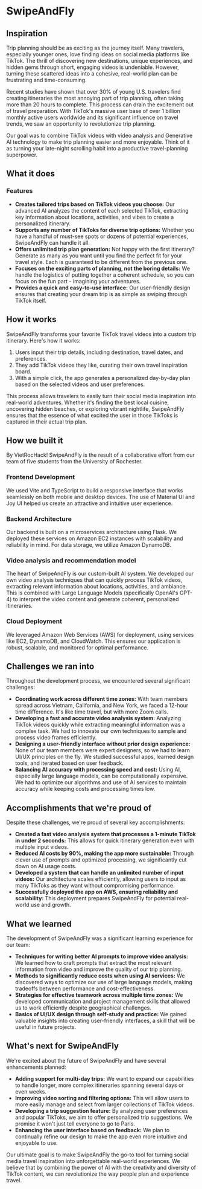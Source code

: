 # SwipeAndFly

## Inspiration

Trip planning should be as exciting as the journey itself. Many travelers, especially younger ones, love finding ideas on social media platforms like TikTok. The thrill of discovering new destinations, unique experiences, and hidden gems through short, engaging videos is undeniable. However, turning these scattered ideas into a cohesive, real-world plan can be frustrating and time-consuming.

Recent studies have shown that over 30% of young U.S. travelers find creating itineraries the most annoying part of trip planning, often taking more than 20 hours to complete. This process can drain the excitement out of travel preparation. With TikTok's massive user base of over 1 billion monthly active users worldwide and its significant influence on travel trends, we saw an opportunity to revolutionize trip planning.

Our goal was to combine TikTok videos with video analysis and Generative AI technology to make trip planning easier and more enjoyable. Think of it as turning your late-night scrolling habit into a productive travel-planning superpower.

## What it does

### Features

- **Creates tailored trips based on TikTok videos you choose:** Our advanced AI analyzes the content of each selected TikTok, extracting key information about locations, activities, and vibes to create a personalized itinerary.
- **Supports any number of TikToks for diverse trip options:** Whether you have a handful of must-see spots or dozens of potential experiences, SwipeAndFly can handle it all.
- **Offers unlimited trip plan generation:** Not happy with the first itinerary? Generate as many as you want until you find the perfect fit for your travel style. Each is guaranteed to be different from the previous one.
- **Focuses on the exciting parts of planning, not the boring details:** We handle the logistics of putting together a coherent schedule, so you can focus on the fun part - imagining your adventures.
- **Provides a quick and easy-to-use interface:** Our user-friendly design ensures that creating your dream trip is as simple as swiping through TikTok itself.

## How it works

SwipeAndFly transforms your favorite TikTok travel videos into a custom trip itinerary. Here's how it works:

1. Users input their trip details, including destination, travel dates, and preferences.
2. They add TikTok videos they like, curating their own travel inspiration board.
3. With a simple click, the app generates a personalized day-by-day plan based on the selected videos and user preferences.

This process allows travelers to easily turn their social media inspiration into real-world adventures. Whether it's finding the best local cuisine, uncovering hidden beaches, or exploring vibrant nightlife, SwipeAndFly ensures that the essence of what excited the user in those TikToks is captured in their actual trip plan.

## How we built it

By VietRocHack! SwipeAndFly is the result of a collaborative effort from our team of five students from the University of Rochester.

### Frontend Development

We used Vite and TypeScript to build a responsive interface that works seamlessly on both mobile and desktop devices. The use of Material UI and Joy UI helped us create an attractive and intuitive user experience.

### Backend Architecture

Our backend is built on a microservices architecture using Flask. We deployed these services on Amazon EC2 instances with scalability and reliability in mind. For data storage, we utilize Amazon DynamoDB.

### Video analysis and recommendation model

The heart of SwipeAndFly is our custom-built AI system. We developed our own video analysis techniques that can quickly process TikTok videos, extracting relevant information about locations, activities, and ambiance. This is combined with Large Language Models (specifically OpenAI's GPT-4) to interpret the video content and generate coherent, personalized itineraries.

### Cloud Deployment

We leveraged Amazon Web Services (AWS) for deployment, using services like EC2, DynamoDB, and CloudWatch. This ensures our application is robust, scalable, and monitored for optimal performance.

## Challenges we ran into

Throughout the development process, we encountered several significant challenges:

- **Coordinating work across different time zones:** With team members spread across Vietnam, California, and New York, we faced a 12-hour time difference. It's like time travel, but with more Zoom calls.
- **Developing a fast and accurate video analysis system:** Analyzing TikTok videos quickly while extracting meaningful information was a complex task. We had to innovate our own techniques to sample and process video frames efficiently.
- **Designing a user-friendly interface without prior design experience:** None of our team members were expert designers, so we had to learn UI/UX principles on the fly. We studied successful apps, learned design tools, and iterated based on user feedback.
- **Balancing AI accuracy with processing speed and cost:** Using AI, especially large language models, can be computationally expensive. We had to optimize our algorithms and use of AI services to maintain accuracy while keeping costs and processing times low.

## Accomplishments that we're proud of

Despite these challenges, we're proud of several key accomplishments:

- **Created a fast video analysis system that processes a 1-minute TikTok in under 2 seconds:** This allows for quick itinerary generation even with multiple input videos.
- **Reduced AI costs by 90%, making the app more sustainable:** Through clever use of prompts and optimized processing, we significantly cut down on AI usage costs.
- **Developed a system that can handle an unlimited number of input videos:** Our architecture scales efficiently, allowing users to input as many TikToks as they want without compromising performance.
- **Successfully deployed the app on AWS, ensuring reliability and scalability:** This deployment prepares SwipeAndFly for potential real-world use and growth.

## What we learned

The development of SwipeAndFly was a significant learning experience for our team:

- **Techniques for writing better AI prompts to improve video analysis:** We learned how to craft prompts that extract the most relevant information from video and improve the quality of our trip planning.
- **Methods to significantly reduce costs when using AI services:** We discovered ways to optimize our use of large language models, making tradeoffs between performance and cost-effectiveness.
- **Strategies for effective teamwork across multiple time zones:** We developed communication and project management skills that allowed us to work efficiently despite geographical challenges.
- **Basics of UI/UX design through self-study and practice:** We gained valuable insights into creating user-friendly interfaces, a skill that will be useful in future projects.

## What's next for SwipeAndFly

We're excited about the future of SwipeAndFly and have several enhancements planned:

- **Adding support for multi-day trips:** We want to expand our capabilities to handle longer, more complex itineraries spanning several days or even weeks.
- **Improving video sorting and filtering options:** This will allow users to more easily manage and select from larger collections of TikTok videos.
- **Developing a trip suggestion feature:** By analyzing user preferences and popular TikToks, we aim to offer personalized trip suggestions. We promise it won't just tell everyone to go to Paris.
- **Enhancing the user interface based on feedback:** We plan to continually refine our design to make the app even more intuitive and enjoyable to use.

Our ultimate goal is to make SwipeAndFly the go-to tool for turning social media travel inspiration into unforgettable real-world experiences. We believe that by combining the power of AI with the creativity and diversity of TikTok content, we can revolutionize the way people plan and experience travel.
